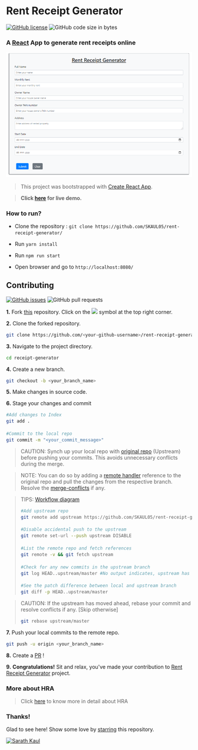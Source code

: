 # Rent Receipt Generator

[![GitHub license](https://img.shields.io/github/license/SKAUL05/rent-receipt-generator?logo=github)](https://github.com/SKAUL05/SKAUL05/blob/master/LICENSE) ![GitHub code size in bytes](https://img.shields.io/github/languages/code-size/SKAUL05/rent-receipt-generator?logo=react)

### A [React](https://reactjs.org/)  App to generate rent receipts online
![Form](https://raw.githubusercontent.com/SKAUL05/rent-receipt-generator/master/assets/rent_image.png)

> This project was bootstrapped with [Create React App](https://github.com/facebook/create-react-app).

> **Click [here](https://rent-receipt-generator.vercel.app/) for live demo.**

### How to run?

- Clone the repository : `git clone https://github.com/SKAUL05/rent-receipt-generator/`

- Run `yarn install`

- Run `npm run start`

- Open browser and go to `http://localhost:8080/`

## Contributing

[![GitHub issues](https://img.shields.io/github/issues/SKAUL05/rent-receipt-generator?logo=github)](https://github.com/SKAUL05/rent-receipt-generator/issues) ![GitHub pull requests](https://img.shields.io/github/issues-pr/SKAUL05/rent-receipt-generator?color=blue&logo=github)

**1.** Fork [this](https://github.com/SKAUL05/rent-receipt-generator/) repository.
Click on the <a href="https://github.com/SKAUL05/rent-receipt-generator/"><img src="https://img.icons8.com/ios/24/000000/code-fork.png"></a> symbol at the top right corner.

**2.** Clone the forked repository.

```bash
git clone https://github.com/<your-github-username>/rent-receipt-generator
```

**3.** Navigate to the project directory.

```bash
cd receipt-generator
```

**4.** Create a new branch.

```bash
git checkout -b <your_branch_name>
```

**5.** Make changes in source code.

**6.** Stage your changes and commit

```bash
#Add changes to Index
git add .

#Commit to the local repo
git commit -m "<your_commit_message>"
```

>CAUTION: Synch up your local repo with [original repo](https://github.com/SKAUL05/rent-receipt-generator) (Upstream) before pushing your commits.
>This avoids unnecessary conflicts during the merge.

>NOTE: You can do so by adding a [remote handler](https://www.atlassian.com/de/git/tutorials/syncing) reference to the original repo and pull the changes from the respective branch.
>Resolve the [merge-conflicts](https://www.atlassian.com/de/git/tutorials/using-branches/merge-conflicts) if any.

>TIPS: [Workflow diagram](git-workflow.svg)
>```bash
>#Add upstream repo
>git remote add upstream https://github.com/SKAUL05/rent-receipt-generator.git
>
>#Disable accidental push to the upstream
>git remote set-url --push upstream DISABLE
>
>#List the remote repo and fetch references
>git remote -v && git fetch upstream
>
>#Check for any new commits in the upstream branch
>git log HEAD..upstream/master #No output indicates, upstream has not moved ahead
>
>#See the patch difference between local and upstream branch
>git diff -p HEAD..upstream/master
>
>```

>CAUTION: If the upstream has moved ahead, rebase your commit and resolve conflicts if any. [Skip otherwise]
>```bash
>git rebase upstream/master
>```
>

**7.** Push your local commits to the remote repo.

```bash
git push -u origin <your_branch_name>
```

**8.** Create a [PR](https://help.github.com/en/github/collaborating-with-issues-and-pull-requests/creating-a-pull-request) !

**9.** **Congratulations!** Sit and relax, you've made your contribution to [Rent  Receipt Generator](https://rent-receipt-generator.vercel.app/) project.


### More about HRA

> Click [here](https://cleartax.in/s/hra-house-rent-allowance) to know more in detail about HRA 


### Thanks!

Glad to see here! Show some love by [starring](https://github.com/SKAUL05/rent-receipt-generator) this repository. 

[![Sarath Kaul](https://img.shields.io/badge/Author-@SKAUL05-teal.svg?colorA=grey&colorB=blue&logo=github)](https://github.com/SKAUL05/)